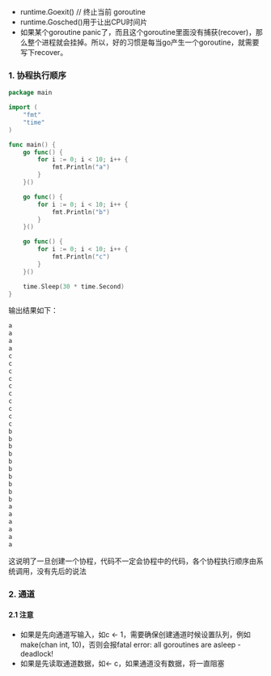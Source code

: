 - runtime.Goexit() // 终止当前 goroutine
- runtime.Gosched()用于让出CPU时间片
- 如果某个goroutine panic了，而且这个goroutine里面没有捕获(recover)，那么整个进程就会挂掉。所以，好的习惯是每当go产生一个goroutine，就需要写下recover。

### 1. 协程执行顺序

```go
package main

import (
	"fmt"
	"time"
)

func main() {
	go func() {
		for i := 0; i < 10; i++ {
			fmt.Println("a")
		}
	}()

	go func() {
		for i := 0; i < 10; i++ {
			fmt.Println("b")
		}
	}()

	go func() {
		for i := 0; i < 10; i++ {
			fmt.Println("c")
		}
	}()

	time.Sleep(30 * time.Second)
}
```

输出结果如下：

```bash
a
a
a
a
c
c
c
c
c
c
c
c
c
c
b
b
b
b
b
b
b
b
b
b
a
a
a
a
a
a
```

这说明了一旦创建一个协程，代码不一定会协程中的代码，各个协程执行顺序由系统调用，没有先后的说法



### 2. 通道

#### 2.1 注意

- 如果是先向通道写输入，如c <- 1，需要确保创建通道时候设置队列，例如make(chan int, 10)，否则会报fatal error: all goroutines are asleep - deadlock!
- 如果是先读取通道数据，如<- c，如果通道没有数据，将一直阻塞